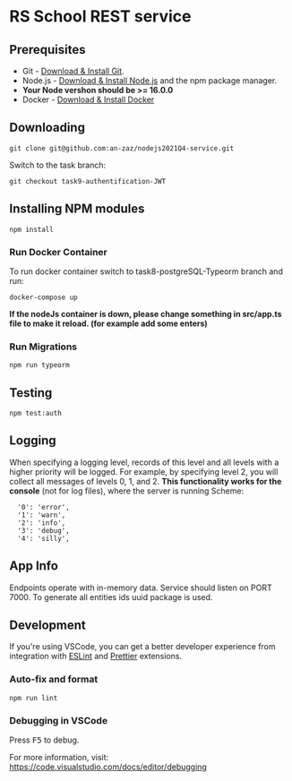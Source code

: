 # RS School REST service

## Prerequisites

- Git - [Download & Install Git](https://git-scm.com/downloads).
- Node.js - [Download & Install Node.js](https://nodejs.org/en/download/) and the npm package manager.
- **Your Node vershon should be >= 16.0.0**
- Docker - [Download & Install Docker](https://docs.docker.com/engine/install/)

## Downloading

```
git clone git@github.com:an-zaz/nodejs2021Q4-service.git
```

Switch to the task branch:
```
git checkout task9-authentification-JWT
```

## Installing NPM modules

```
npm install
```

### Run Docker Container
To run docker container switch to task8-postgreSQL-Typeorm branch and run:
```
docker-compose up
```
**If the nodeJs container is down, please change something in src/app.ts file to make it reload.  (for example add some enters)** 

### Run Migrations

```
npm run typeorm
```

## Testing

```
npm test:auth
```

## Logging

When specifying a logging level, records of this level and all levels with a higher priority will be logged. For example, by specifying level 2, you will collect all messages of levels 0, 1, and 2. **This functionality works for the console** (not for log files),  where the server is running
Scheme:
```
  '0': 'error',
  '1': 'warn',
  '2': 'info',
  '3': 'debug',
  '4': 'silly',
```

## App Info

Endpoints operate  with in-memory data.
Service should listen on PORT 7000.
To generate all entities ids  uuid package is used.


## Development

If you're using VSCode, you can get a better developer experience from integration with [ESLint](https://marketplace.visualstudio.com/items?itemName=dbaeumer.vscode-eslint) and [Prettier](https://marketplace.visualstudio.com/items?itemName=esbenp.prettier-vscode) extensions.

### Auto-fix and format

```
npm run lint
```

### Debugging in VSCode

Press <kbd>F5</kbd> to debug.

For more information, visit: https://code.visualstudio.com/docs/editor/debugging
